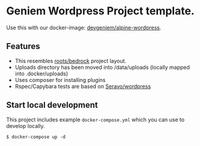 # Geniem Wordpress Project template.

Use this with our docker-image: [devgeniem/alpine-wordpress](https://github.com/devgeniem/docker-alpine-wordpress).

## Features
- This resembles [roots/bedrock](https://github.com/roots/bedrock) project layout.
- Uploads directory has been moved into /data/uploads (locally mapped into .docker/uploads)
- Uses composer for installing plugins
- Rspec/Capybara tests are based on [Seravo/wordpress](https://github.com/Seravo/wordpress)

## Start local development
This project includes example `docker-compose.yml` which you can use to develop locally.

```
$ docker-compose up -d
```
